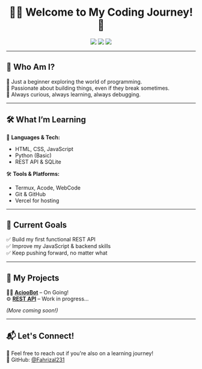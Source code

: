<h1 align="center">👨‍💻 Welcome to My Coding Journey! 🚀</h1>

<p align="center">
  <img src="https://img.shields.io/badge/Code-Newbie-blue?style=for-the-badge&logo=visualstudiocode&logoColor=white" />
  <img src="https://img.shields.io/badge/Status-Learning-orange?style=for-the-badge&logo=github" />
  <img src="https://img.shields.io/badge/Made%20With-Persistence-green?style=for-the-badge&logo=javascript" />
</p>

---

## 🎯 Who Am I?  
🔹 Just a beginner exploring the world of programming.  
🔹 Passionate about building things, even if they break sometimes.  
🔹 Always curious, always learning, always debugging.  

---

## 🛠️ What I’m Learning  
🚀 **Languages & Tech:**  
- HTML, CSS, JavaScript  
- Python (Basic)  
- REST API & SQLite  

🛠 **Tools & Platforms:**  
- Termux, Acode, WebCode  
- Git & GitHub  
- Vercel for hosting  

---

## 🌟 Current Goals  
✅ Build my first functional REST API  
✅ Improve my JavaScript & backend skills  
✅ Keep pushing forward, no matter what  

---

## 🚀 My Projects  
👨‍💻 **[AciooBot](#)** – On Going!  
⚙️ **[REST API](#)** – Work in progress...  

*(More coming soon!)*  

---

## 📬 Let's Connect!  
💬 Feel free to reach out if you're also on a learning journey!  
🔗 GitHub: [@Fahrizal231](#)
